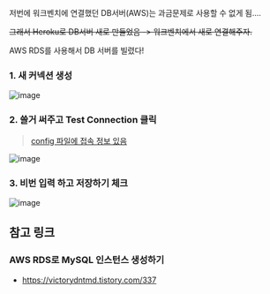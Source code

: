 저번에 워크벤치에 연결했던 DB서버(AWS)는 과금문제로 사용할 수 없게 됨....

~~그래서 Heroku로 DB서버 새로 만들었음 -> 워크벤치에서 새로 연결해주자.~~

AWS RDS를 사용해서 DB 서버를 빌렸다!

### 1. 새 커넥션 생성

![image](https://user-images.githubusercontent.com/71180414/116975923-61a67600-acfb-11eb-9e5c-b71491a13514.png)


### 2. 쓸거 써주고 Test Connection 클릭

> [config 파일에 접속 정보 있음](https://drive.google.com/drive/folders/1STMwZZcL4IV-UWwvTqYOia_xWeWDQBWZ)

![image](https://user-images.githubusercontent.com/71180414/116976120-b0541000-acfb-11eb-93f3-66b09c0f6d00.png)


### 3. 비번 입력 하고 저장하기 체크

![image](https://user-images.githubusercontent.com/71180414/116976332-f14c2480-acfb-11eb-8456-b19d48a42a60.png)


## 참고 링크

### AWS RDS로 MySQL 인스턴스 생성하기
- https://victorydntmd.tistory.com/337